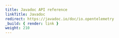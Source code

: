 ```yaml
---
title: Javadoc API reference
linkTitle: Javadoc
redirect: https://javadoc.io/doc/io.opentelemetry
_build: { render: link }
weight: 210
---
```

